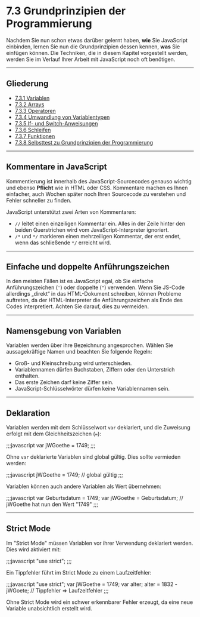 # 7.3 Grundprinzipien der Programmierung

Nachdem Sie nun schon etwas darüber gelernt haben, **wie** Sie JavaScript einbinden, lernen Sie nun die Grundprinzipien dessen kennen, **was** Sie einfügen können. Die Techniken, die in diesem Kapitel vorgestellt werden, werden Sie im Verlauf Ihrer Arbeit mit JavaScript noch oft benötigen.

---

## Gliederung

- [7.3.1 Variablen](7.3.1_Variablen.md)
- [7.3.2 Arrays](7.3.2_Arrays.md)
- [7.3.3 Operatoren](7.3.3_Operatoren.md)
- [7.3.4 Umwandlung von Variablentypen](7.3.4_Umwandlung_von_Variablentypen.md)
- [7.3.5 If- und Switch-Anweisungen](7.3.5_If_und_Switch.md)
- [7.3.6 Schleifen](7.3.6_Schleifen.md)
- [7.3.7 Funktionen](7.3.7_Funktionen.md)
- [7.3.8 Selbsttest zu Grundprinzipien der Programmierung](7.3.8_Selbsttest_zu_Grundprinzipien_der_Programmierung.md)

---

## Kommentare in JavaScript

Kommentierung ist innerhalb des JavaScript-Sourcecodes genauso wichtig und ebenso **Pflicht** wie in HTML oder CSS. Kommentare machen es Ihnen einfacher, auch Wochen später noch Ihren Sourcecode zu verstehen und Fehler schneller zu finden.

JavaScript unterstützt zwei Arten von Kommentaren:

- `//` leitet einen einzeiligen Kommentar ein. Alles in der Zeile hinter den beiden Querstrichen wird vom JavaScript-Interpreter ignoriert.
- `/*` und `*/` markieren einen mehrzeiligen Kommentar, der erst endet, wenn das schließende `*/` erreicht wird.

---

## Einfache und doppelte Anführungszeichen

In den meisten Fällen ist es JavaScript egal, ob Sie einfache Anführungszeichen (`'`) oder doppelte (`"`) verwenden. Wenn Sie JS-Code allerdings „direkt“ in das HTML-Dokument schreiben, können Probleme auftreten, da der HTML-Interpreter die Anführungszeichen als Ende des Codes interpretiert. Achten Sie darauf, dies zu vermeiden.

---

## Namensgebung von Variablen

Variablen werden über ihre Bezeichnung angesprochen. Wählen Sie aussagekräftige Namen und beachten Sie folgende Regeln:

- Groß- und Kleinschreibung wird unterschieden.
- Variablennamen dürfen Buchstaben, Ziffern oder den Unterstrich enthalten.
- Das erste Zeichen darf keine Ziffer sein.
- JavaScript-Schlüsselwörter dürfen keine Variablennamen sein.

---

## Deklaration

Variablen werden mit dem Schlüsselwort `var` deklariert, und die Zuweisung erfolgt mit dem Gleichheitszeichen (`=`):

;;;javascript
var jWGoethe = 1749;
;;;

Ohne `var` deklarierte Variablen sind global gültig. Dies sollte vermieden werden:

;;;javascript
jWGoethe = 1749; // global gültig
;;;

Variablen können auch andere Variablen als Wert übernehmen:

;;;javascript
var Geburtsdatum = 1749;
var jWGoethe = Geburtsdatum; 
// jWGoethe hat nun den Wert "1749"
;;;

---

## Strict Mode

Im "Strict Mode" müssen Variablen vor ihrer Verwendung deklariert werden. Dies wird aktiviert mit:

;;;javascript
"use strict";
;;;

Ein Tippfehler führt im Strict Mode zu einem Laufzeitfehler:

;;;javascript
"use strict";
var jWGoethe = 1749;
var alter;
alter = 1832 - jWGoete; // Tippfehler => Laufzeitfehler
;;;

Ohne Strict Mode wird ein schwer erkennbarer Fehler erzeugt, da eine neue Variable unabsichtlich erstellt wird.
